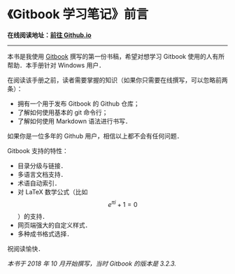# 《Gitbook 学习笔记》前言

**在线阅读地址：[前往 Github.io](https://wklchris.github.io/Gitbooks/CS/Gitbook/publish/)**

---

本书是我使用 [Gitbook](https://www.gitbook.com/) 撰写的第一份书稿，希望对想学习 Gitbook 使用的人有所帮助．本手册针对 Windows 用户．

在阅读该手册之前，读者需要掌握的知识（如果你只需要在线撰写，可以忽略前两条）：
- 拥有一个用于发布 Gitbook 的 Github 仓库；
- 了解如何使用基本的 git 命令行；
- 了解如何使用 Markdown 语法进行书写．

如果你是一位多年的 Github 用户，相信以上都不会有任何问题．

Gitbook 支持的特性：
- 目录分级与链接．
- 多语言文档支持．
- 术语自动索引．
- 对 LaTeX 数学公式（比如 $$ e^{\pi i} + 1 = 0 $$）的支持．
- 网页端强大的自定义样式．
- 多种成书格式选择．

祝阅读愉快．

*本书于 2018 年 10 月开始撰写，当时 Gitbook 的版本是 3.2.3.*